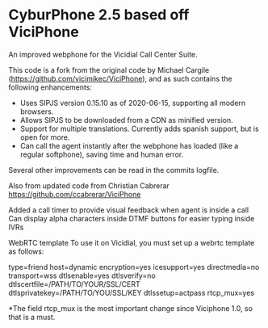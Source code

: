 # CyburPhone 2.5 based off ViciPhone 

An improved webphone for the Vicidial Call Center Suite.

This code is a fork from the original code by Michael Cargile (https://github.com/vicimikec/ViciPhone), and as such contains the following enhancements:

- Uses SIPJS version 0.15.10 as of 2020-06-15, supporting all modern browsers.
- Allows SIPJS to be downloaded from a CDN as minified version.
- Support for multiple translations. Currently adds spanish support, but is open for more.
- Can call the agent instantly after the webphone has loaded (like a regular softphone), saving time and human error.

Several other improvements can be read in the commits logfile.

Also from updated code from Christian Cabrerar https://github.com/ccabrerar/ViciPhone

Added a call timer to provide visual feedback when agent is inside a call
Can display alpha characters inside DTMF buttons for easier typing inside IVRs

WebRTC template
To use it on Vicidial, you must set up a webrtc template as follows:

type=friend
host=dynamic
encryption=yes
icesupport=yes
directmedia=no
transport=wss
dtlsenable=yes
dtlsverify=no
dtlscertfile=/PATH/TO/YOUR/SSL/CERT
dtlsprivatekey=/PATH/TO/YOU/SSL/KEY
dtlssetup=actpass
rtcp_mux=yes

*The field rtcp_mux is the most important change since Viciphone 1.0, so that is a must.
